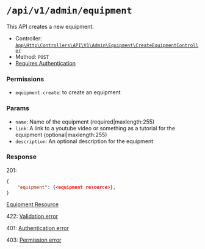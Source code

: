 # `/api/v1/admin/equipment`
This API creates a new equipment.

- Controller: [`App\Http\Controllers\API\V1\Admin\Equipment\CreateEquipmentController`](../../../../src/app/Http/Controllers/API/V1/Admin/Equipment/CreateEquipmentController.php)
- Method: `POST`
- [Requires Authentication](../../auth/login.md#how-to-use-api-token)

### Permissions

- `equipment.create`: to create an equipment

### Params

- `name`: Name of the equipment (required|maxlength:255)
- `link`: A link to a youtube video or something as a tutorial for the equipment (optional|maxlength:255)
- `description`: An optional description for the equipment

### Response

201:
```json
{
    "equipment": {<equipment resource>},
}
```

[Equipment Resource](../../resources/equipment.md)

422: [Validation error](../../validation-errors.md)

401: [Authentication error](../../authentication-errors.md)

403: [Permission error](../../permission-errors.md)
